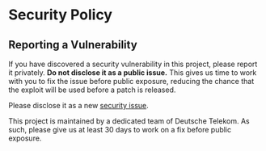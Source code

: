 <!--
SPDX-FileCopyrightText: 2025 Deutsche Telekom AG

SPDX-License-Identifier: CC0-1.0
-->

# Security Policy

## Reporting a Vulnerability

If you have discovered a security vulnerability in this project, please report it privately. **Do not disclose it as a public issue.** 
This gives us time to work with you to fix the issue before public exposure, reducing the chance that the exploit will be used before a patch is released.

Please disclose it as a new [security issue](https://github.com/telekom/citykey-ios/security/advisories/new).

This project is maintained by a dedicated team of Deutsche Telekom. 
As such, please give us at least 30 days to work on a fix before public exposure.